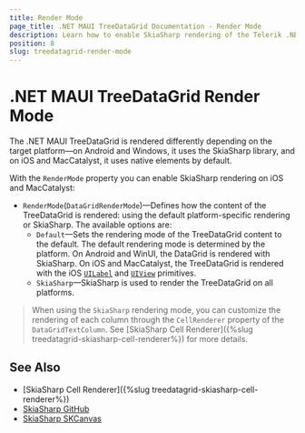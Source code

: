 ```yaml
---
title: Render Mode
page_title: .NET MAUI TreeDataGrid Documentation - Render Mode
description: Learn how to enable SkiaSharp rendering of the Telerik .NET MAUI TreeDataGrid on all platforms.
position: 8
slug: treedatagrid-render-mode
---
```


# .NET MAUI TreeDataGrid Render Mode

The .NET MAUI TreeDataGrid is rendered differently depending on the target platform&mdash;on Android and Windows, it uses the SkiaSharp library, and on iOS and MacCatalyst, it uses native elements by default.

With the `RenderMode` property you can enable SkiaSharp rendering on iOS and MacCatalyst:

* `RenderMode`(`DataGridRenderMode`)&mdash;Defines how the content of the TreeDataGrid is rendered: using the default platform-specific rendering or SkiaSharp. The available options are:
    * `Default`&mdash;Sets the rendering mode of the TreeDataGrid content to the default. The default rendering mode is determined by the platform. On Android and WinUI, the DataGrid is rendered with SkiaSharp. On iOS and MacCatalyst, the TreeDataGrid is rendered with the iOS <a href="https://developer.apple.com/documentation/uikit/uilabel" target="_blank"><code>UILabel</code></a> and <a href="https://developer.apple.com/documentation/uikit/uiview" target="_blank"><code>UIView</code></a> primitives.
    * `SkiaSharp`&mdash;SkiaSharp is used to render the TreeDataGrid on all platforms.
 
>When using the `SkiaSharp` rendering mode, you can customize the rendering of each column through the `CellRenderer` property of the `DataGridTextColumn`. See [SkiaSharp Cell Renderer]({%slug treedatagrid-skiasharp-cell-renderer%}) for more details.

## See Also

- [SkiaSharp Cell Renderer]({%slug treedatagrid-skiasharp-cell-renderer%})
- [SkiaSharp GitHub](https://github.com/mono/SkiaSharp?#skiasharp)
- [SkiaSharp SKCanvas](https://learn.microsoft.com/en-us/dotnet/api/skiasharp.skcanvas)
